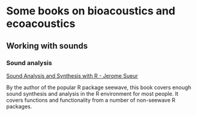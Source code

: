 # Some books on bioacoustics and ecoacoustics

## Working with sounds

### Sound analysis

[Sound Analysis and Synthesis with R - Jerome Sueur](https://amzn.to/41BLkxE)

By the author of the popular R package seewave, this book covers enough sound synthesis and analysis in the R environment for most people. It covers functions and functionality from a number of non-seewave R packages.

